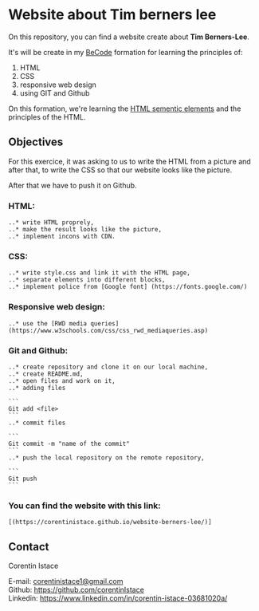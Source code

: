 # Website about Tim berners lee

On this repository, you can find a website create about __Tim Berners-Lee__.

It's will be create in my [BeCode](https://becode.org/fr/) formation for learning the principles of:

1. HTML
2. CSS
3. responsive web design 
4. using GIT and Github

On this formation, we're learning the [HTML sementic elements](https://www.w3schools.com/html/html5_semantic_elements.asp) and the principles of the HTML.

## Objectives

For this exercice, it was asking to us to write the HTML from a picture and after that, to write the CSS so that our website looks like the picture.

After that we have to push it on Github.

### HTML:

    ..* write HTML proprely, 
    ..* make the result looks like the picture,
    ..* implement incons with CDN.

### CSS:

    ..* write style.css and link it with the HTML page,
    ..* separate elements into different blocks,
    ..* implement police from [Google font] (https://fonts.google.com/)

### Responsive web design:

    ..* use the [RWD media queries](https://www.w3schools.com/css/css_rwd_mediaqueries.asp)

### Git and Github:

    ..* create repository and clone it on our local machine,
    ..* create README.md,
    ..* open files and work on it,
    ..* adding files

    ```
    Git add <file>
    ```
    ..* commit files

    ```
    Git commit -m "name of the commit"
    ```
    ..* push the local repository on the remote repository,

    ```
    Git push
    ```


### You can find the website with this link: ##

    [(https://corentinistace.github.io/website-berners-lee/)]


## Contact

Corentin Istace 

E-mail: corentinistace1@gmail.com  
Github: https://github.com/corentinIstace  
Linkedin: https://www.linkedin.com/in/corentin-istace-03681020a/  

